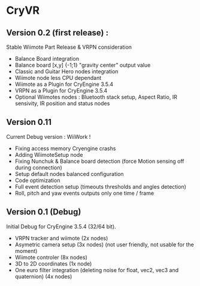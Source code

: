 CryVR
=======================


Version 0.2 (first release)  :
-----------------

Stable Wiimote Part Release & VRPN consideration

- Balance Board integration
- Balance board [x,y] {-1;1} "gravity center" output value
- Classic and Guitar Hero nodes integration
- Wiimote node less CPU dependant
- Wiimote as a Plugin for CryEngine 3.5.4
- VRPN as a Plugin for CryEngine 3.5.4
- Optional Wiimotes nodes : Bluetooth stack setup, Aspect Ratio, IR sensivity, IR position and status nodes


Version 0.11 
-----------------

Current Debug version : WiiWork !

- Fixing access memory Cryengine crashs
- Adding WiimoteSetup node 
- Fixing Nunchuk & Balance board detection (force Motion sensing off during connection)
- Setup default nodes balanced configuration
- Code optimization
- Full event detection setup (timeouts thresholds and angles detection)
- Roll, pitch and yaw events outputs only one time / frame


Version 0.1 (Debug)
----------------------

Initial Debug for CryEngine 3.5.4 (32/64 bit).

- VRPN tracker and wiimote (2x nodes) 
- Asymetric camera setup (3x nodes) (not user friendly, not usable for the moment)
- Wiimote controler (8x nodes)
- 3D to 2D coordinates (1x node) 
- One euro filter integration (deleting noise for float, vec2, vec3 and quaternion) (4x nodes)
